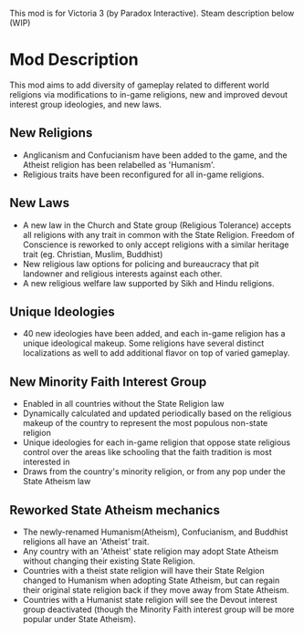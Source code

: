 This mod is for Victoria 3 (by Paradox Interactive). Steam description below (WIP)

# Mod Description
This mod aims to add diversity of gameplay related to different world religions via modifications to in-game religions, new and improved devout interest group ideologies, and new laws.

## New Religions
- Anglicanism and Confucianism have been added to the game, and the Atheist religion has been relabelled as 'Humanism'.
- Religious traits have been reconfigured for all in-game religions.

## New Laws
- A new law in the Church and State group (Religious Tolerance) accepts all religions with any trait in common with the State Religion. Freedom of Conscience is reworked to only accept religions with a similar heritage trait (eg. Christian, Muslim, Buddhist)
- New religious law options for policing and bureaucracy that pit landowner and religious interests against each other.
- A new religious welfare law supported by Sikh and Hindu religions.

## Unique Ideologies
- 40 new ideologies have been added, and each in-game religion has a unique ideological makeup. Some religions have several distinct localizations as well to add additional flavor on top of varied gameplay.

## New Minority Faith Interest Group
- Enabled in all countries without the State Religion law
- Dynamically calculated and updated periodically based on the religious makeup of the country to represent the most populous non-state religion
- Unique ideologies for each in-game religion that oppose state religious control over the areas like schooling that the faith tradition is most interested in
- Draws from the country's minority religion, or from any pop under the State Atheism law

## Reworked State Atheism mechanics
- The newly-renamed Humanism(Atheism), Confucianism, and Buddhist religions all have an 'Atheist' trait.
- Any country with an 'Atheist' state religion may adopt State Atheism without changing their existing State Religion.
- Countries with a theist state religion will have their State Relgion changed to Humanism when adopting State Atheism, but can regain their original state religion back if they move away from State Atheism.
- Countries with a Humanist state religion will see the Devout interest group deactivated (though the Minority Faith interest group will be more popular under State Atheism).
